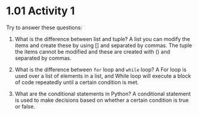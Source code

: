 # 1.01 Activity 1

Try to answer these questions:

1. What is the difference between list and tuple?
A list you can modify the items and create these by using [] and separated by commas. The tuple the items cannot be modified and these are created with () and separated by commas.

2. What is the difference between `for` loop and `while` loop?
A For loop is used over a list of elements in a list, and While loop will execute a block of code repeatedly until a certain condition is met.

3. What are the conditional statements in Python?
A conditional statement is used to make decisions based on whether a certain condition is true or false.